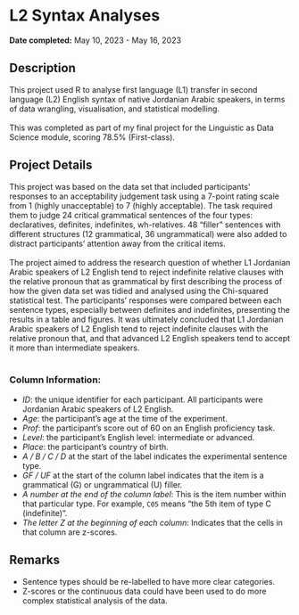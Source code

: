 <h1>L2 Syntax Analyses</h1>

<b>Date completed:</b> May 10, 2023 - May 16, 2023

<h2>Description</h2>
This project used R to analyse first language (L1) transfer in second language (L2) English syntax of native Jordanian Arabic speakers, in terms of data wrangling, visualisation, and statistical modelling.
<br>
<br>
This was completed as part of my final project for the Linguistic as Data Science module, scoring 78.5% (First-class). 

<h2>Project Details</h2>
This project was based on the data set that included participants' responses to an acceptability judgement task using a 7-point rating scale from 1 (highly unacceptable) to 7 (highly acceptable). The task required them to judge 24 critical grammatical sentences of the four types: declaratives, definites, indefinites, wh-relatives. 48 “filler” sentences with different structures (12 grammatical, 36 ungrammatical) were also added to distract participants’ attention away from the critical items. 
<br>
<br>
The project aimed to address the research question of whether L1 Jordanian Arabic speakers of L2 English tend to reject indefinite relative clauses with the relative pronoun that as grammatical by first describing the process of how the given data set was tidied and analysed using the Chi-squared statistical test. The participants’ responses were compared between each sentence types, especially between definites and indefinites, presenting the results in a table and figures. It was ultimately concluded that L1 Jordanian Arabic speakers of L2 English tend to reject indefinite clauses with the relative pronoun that, and that advanced L2 English speakers tend to accept it more than intermediate speakers.
<br>
<br>
<h3>Column Information:</h3>

  - <i>ID</i>: the unique identifier for each participant. All participants were Jordanian Arabic speakers of L2 English.
  - <i>Age</i>: the participant’s age at the time of the experiment.
  - <i>Prof</i>: the participant’s score out of 60 on an English proficiency task.
  - <i>Level</i>: the participant’s English level: intermediate or advanced.
  - <i>Place</i>: the participant’s country of birth.
  - <i>A / B / C / D</i> at the start of the label indicates the experimental sentence type.
  - <i>GF / UF</i> at the start of the column label indicates that the item is a grammatical (G) or ungrammatical (U) filler.
  - <i>A number at the end of the column label</i>: This is the item number within that particular type. For example, <code>C05</code> means “the 5th item of type C (indefinite)”.
  - <i>The letter Z at the beginning of each column</i>: Indicates that the cells in that column are z-scores.

<h2>Remarks</h2>

- Sentence types should be re-labelled to have more clear categories. 
- Z-scores or the continuous data could have been used to do more complex statistical analysis of the data. 
